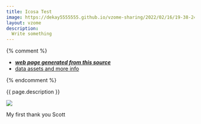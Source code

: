 ```yaml
---
title: Icosa Test
image: https://dekay5555555.github.io/vzome-sharing/2022/02/16/19-38-24-icosa-test/icosa-test.png
layout: vzome
description:
  Write something
---
```


{% comment %}
 - [***web page generated from this source***][post]
 - [data assets and more info][github]

[post]: <https://dekay5555555.github.io/vzome-sharing/2022/02/16/icosa-test-19-38-24.html>
[github]: <https://github.com/dekay5555555/vzome-sharing/tree/main/2022/02/16/19-38-24-icosa-test/>
{% endcomment %}

{{ page.description }}

<vzome-viewer style="width: 100%; height: 65vh;"
       src="https://dekay5555555.github.io/vzome-sharing/2022/02/16/19-38-24-icosa-test/icosa-test.vZome" >
  <img src="https://dekay5555555.github.io/vzome-sharing/2022/02/16/19-38-24-icosa-test/icosa-test.png" />
</vzome-viewer>

My first thank you Scott
